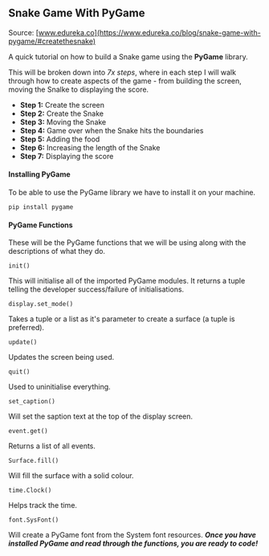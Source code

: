## Snake Game With PyGame ##

Source: [www.edureka.co](https://www.edureka.co/blog/snake-game-with-pygame/#createthesnake)

A quick tutorial on how to build a Snake game using the **PyGame** library.

This will be broken down into *7x steps*, where in each step I will walk through how to create aspects of the game - from building the screen, moving the Snalke to displaying the score.
- **Step 1:** Create the screen
- **Step 2:** Create the Snake
- **Step 3:** Moving the Snake
- **Step 4:** Game over when the Snake hits the boundaries
- **Step 5:** Adding the food
- **Step 6:** Increasing the length of the Snake
- **Step 7:** Displaying the score
#### Installing PyGame ####
To be able to use the PyGame library we have to install it on your machine.
```
pip install pygame
```
#### PyGame Functions ####
These will be the PyGame functions that we will be using along with the descriptions of what they do.
```
init()
```
This will initialise all of the imported PyGame modules.  It returns a tuple telling the developer success/failure of initialisations.
```
display.set_mode()
```
Takes a tuple or a list as it's parameter to create a surface (a tuple is preferred).
```
update()
```
Updates the screen being used.
```
quit()
```
Used to uninitialise everything.
```
set_caption()
```
Will set the saption text at the top of the display screen.
```
event.get()
```
Returns a list of all events.
```
Surface.fill()
```
Will fill the surface with a solid colour.
```
time.Clock()
```
Helps track the time.
```
font.SysFont()
```
Will create a PyGame font from the System font resources.
***Once you have installed PyGame and read through the functions, you are ready to code!***